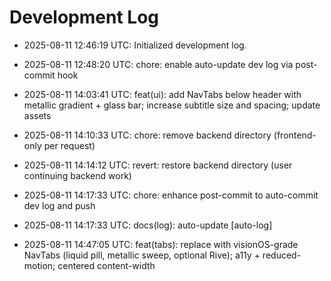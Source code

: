 # Development Log

- 2025-08-11 12:46:19 UTC: Initialized development log.

- 2025-08-11 12:48:20 UTC: chore: enable auto-update dev log via post-commit hook
- 2025-08-11 14:03:41 UTC: feat(ui): add NavTabs below header with metallic gradient + glass bar; increase subtitle size and spacing; update assets
- 2025-08-11 14:10:33 UTC: chore: remove backend directory (frontend-only per request)
- 2025-08-11 14:14:12 UTC: revert: restore backend directory (user continuing backend work)
- 2025-08-11 14:17:33 UTC: chore: enhance post-commit to auto-commit dev log and push
- 2025-08-11 14:17:33 UTC: docs(log): auto-update [auto-log]
- 2025-08-11 14:47:05 UTC: feat(tabs): replace with visionOS-grade NavTabs (liquid pill, metallic sweep, optional Rive); a11y + reduced-motion; centered content-width

